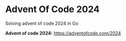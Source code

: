 # Advent Of Code 2024
Solving advent of code 2024 in Go

**Advent of code 2024:** https://adventofcode.com/2024

